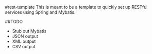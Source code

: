 #rest-template
This is meant to be a template to quickly set up RESTful services using Spring and Mybatis.

##TODO
 * Stub out Mybatis
 * JSON output
 * XML output
 * CSV output